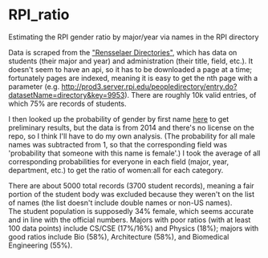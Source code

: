 # RPI_ratio
Estimating the RPI gender ratio by major/year via names in the RPI directory

Data is scraped from the ["Rensselaer Directories"](http://rpinfo.rpi.edu/directories.html), which has data on students (their major and year) and administration (their title, field, etc.). It doesn't seem to have an api, so it has to be downloaded a page at a time; fortunately pages are indexed, meaning it is easy to get the nth page with a parameter (e.g. http://prod3.server.rpi.edu/peopledirectory/entry.do?datasetName=directory&key=9953).
There are roughly 10k valid entries, of which 75% are records of students.

I then looked up the probability of gender by first name [here](https://github.com/organisciak/names/blob/master/data/us-likelihood-of-gender-by-name-in-2014.csv) to get preliminary results, but the data is from 2014 and there's no license on the repo, so I think I'll have to do my own analysis. (The probability for all male names was subtracted from 1, so that the corresponding field was 'probability that someone with this name is female'.) I took the average of all corresponding probabilities for everyone in each field (major, year, department, etc.) to get the ratio of women:all for each category.

There are about 5000 total records (3700 student records), meaning a fair portion of the student body was excluded because they weren't on the list of names (the list doesn't include double names or non-US names).  
The student population is supposedly 34% female, which seems accurate and in line with the official numbers.
Majors with poor ratios (with at least 100 data points) include CS/CSE (17%/16%) and Physics (18%); majors with good ratios include Bio (58%), Architecture (58%), and Biomedical Engineering (55%).  
